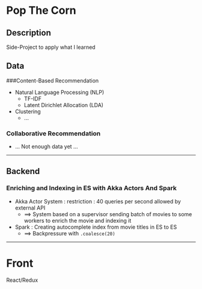 Pop The Corn
===================

Description
----------
Side-Project to apply what I learned

Data
----------
###Content-Based Recommendation

 - Natural Language Processing (NLP)
	 - TF-IDF
	 - Latent Dirichlet Allocation (LDA)
 - Clustering
	 - ...

### Collaborative Recommendation

 - ... Not enough data yet ...

----------
Backend
----------

### Enriching and Indexing in ES with Akka Actors And Spark

 - Akka Actor System : restriction : 40 queries per second allowed by external API
	 - ==> System based on a supervisor sending batch of movies to some workers to enrich the movie and indexing it
 - Spark : Creating autocomplete index from movie titles in ES to ES
	 - ==> Backpressure with ```.coalesce(20)```

----------

# Front

React/Redux